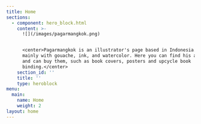 ```yaml
---
title: Home
sections:
  - component: hero_block.html
    content: >-
      ![](/images/pagarmangkok.png)


      <center>Pagarmangkok is an illustrator's page based in Indonesia. He works
      mainly with gouache, ink, and watercolor. Here you can find his artworks
      and can buy them, such as book covers, posters and upcycle book
      binding.</center>
    section_id: ''
    title: ''
    type: heroblock
menu:
  main:
    name: Home
    weight: 2
layout: home
---
```


